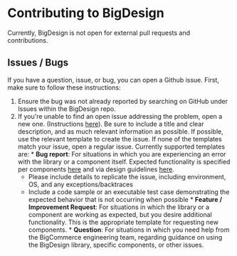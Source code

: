 # Contributing to BigDesign

Currently, BigDesign is not open for external pull requests and contributions.

## Issues / Bugs

If you have a question, issue, or bug, you can open a Github issue. First, make sure to follow these instructions:

  1. Ensure the bug was not already reported by searching on GitHub under Issues within the BigDesign repo.
  2. If you're unable to find an open issue addressing the problem, open a new one. (Instructions [here](https://help.github.com/en/articles/creating-an-issue)). Be sure to include a title and clear description, and as much relevant information as possible. If possible, use the relevant template to create the issue. If none of the templates match your issue, open a regular issue. Currently supported templates are:
  	* **Bug report**: For situations in which you are experiencing an error with the library or a component itself. Expected functionality is specified per components [here](developer.bigcommerce.com/big-design/) and via design guidelines [here](http://bigcommerce.design/bigdesign).
  		* Please include details to replicate the issue, including environment, OS, and any exceptions/backtraces
  		* Include a code sample or an executable test case demonstrating the expected behavior that is not occurring when possible
	* **Feature / Improvement Request**: For situations in which the library or a component are working as expected, but you desire additional functionality. This is the appropriate template for requesting new components.
	* **Question**: For situations in which you need help from the BigCommerce engineering team, regarding guidance on using the BigDesign library, specific components, or other issues.
